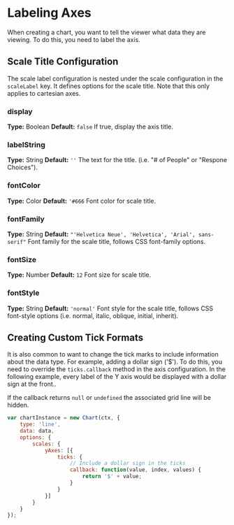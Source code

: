 # Labeling Axes

When creating a chart, you want to tell the viewer what data they are viewing. To do this, you need to label the axis.

## Scale Title Configuration

The scale label configuration is nested under the scale configuration in the `scaleLabel` key. It defines options for the scale title. Note that this only applies to cartesian axes.

### display
**Type:** Boolean
**Default:** `false`
If true, display the axis title.

### labelString
**Type:** String
**Default:** `''`
The text for the title. (i.e. "# of People" or "Respone Choices").

### fontColor
**Type:** Color
**Default:** `'#666`
Font color for scale title.

### fontFamily
**Type:** String
**Default:** `"'Helvetica Neue', 'Helvetica', 'Arial', sans-serif"`
Font family for the scale title, follows CSS font-family options.

### fontSize
**Type:** Number
**Default:** `12`
Font size for scale title.

### fontStyle
**Type:** String
**Default:** `'normal'`
Font style for the scale title, follows CSS font-style options (i.e. normal, italic, oblique, initial, inherit).

## Creating Custom Tick Formats

It is also common to want to change the tick marks to include information about the data type. For example, adding a dollar sign ('$'). To do this, you need to override the `ticks.callback` method in the axis configuration.
In the following example, every label of the Y axis would be displayed with a dollar sign at the front..

If the callback returns `null` or `undefined` the associated grid line will be hidden.

```javascript
var chartInstance = new Chart(ctx, {
    type: 'line',
    data: data,
    options: {
        scales: {
            yAxes: [{
                ticks: {
                    // Include a dollar sign in the ticks
                    callback: function(value, index, values) {
                        return '$' + value;
                    }
                }
            }]
        }
    }
});
```